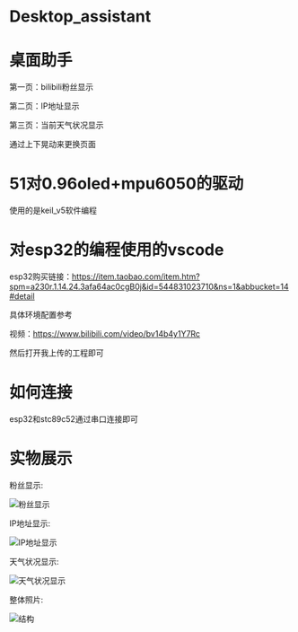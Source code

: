 # Desktop_assistant
# 桌面助手
第一页：bilibili粉丝显示

第二页：IP地址显示

第三页：当前天气状况显示

通过上下晃动来更换页面

# 51对0.96oled+mpu6050的驱动
使用的是keil_v5软件编程

# 对esp32的编程使用的vscode

esp32购买链接：https://item.taobao.com/item.htm?spm=a230r.1.14.24.3afa64ac0cgB0j&id=544831023710&ns=1&abbucket=14#detail

具体环境配置参考

视频：https://www.bilibili.com/video/bv14b4y1Y7Rc

然后打开我上传的工程即可

# 如何连接
esp32和stc89c52通过串口连接即可

# 实物展示

粉丝显示:

![粉丝显示](https://user-images.githubusercontent.com/91003542/137479471-64bb63fd-7423-4142-b9a4-94cb95d4b9f0.jpg)

IP地址显示:

![IP地址显示](https://user-images.githubusercontent.com/91003542/137479510-16ba960d-5a53-4598-a133-71d1eab046af.jpg)

天气状况显示:

![天气状况显示](https://user-images.githubusercontent.com/91003542/137479537-ddc34b02-9b86-4fdd-91d0-5d9980544143.jpg)

整体照片:

![结构](https://user-images.githubusercontent.com/91003542/137479564-7ab3041e-5202-4111-bbb8-a6fb4ac09c16.jpg)



